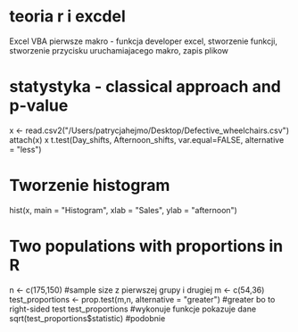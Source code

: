 # teoria r i excdel
Excel VBA pierwsze makro - funkcja developer excel, stworzenie funkcji, stworzenie przycisku uruchamiajacego makro, zapis plikow

# statystyka - classical approach and p-value
x <- read.csv2("/Users/patrycjahejmo/Desktop/Defective_wheelchairs.csv")
attach(x)
x
t.test(Day_shifts, Afternoon_shifts, var.equal=FALSE, alternative = "less")

# Tworzenie histogram
hist(x, main = "Histogram", xlab = "Sales", ylab = "afternoon")

# Two populations with proportions in R 
n <- c(175,150) #sample size z pierwszej grupy i drugiej
m  <- c(54,36)
test_proportions <- prop.test(m,n, alternative = "greater") #greater bo to right-sided test
test_proportions #wykonuje funkcje pokazuje dane
sqrt(test_proportions$statistic) #podobnie

